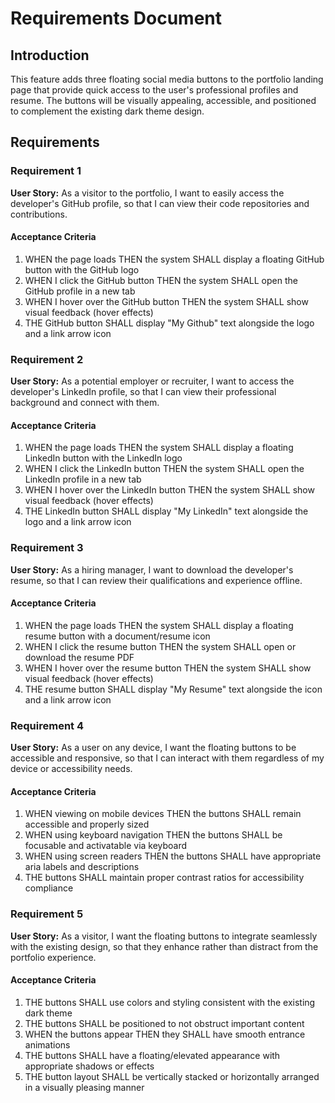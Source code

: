 # Requirements Document

## Introduction

This feature adds three floating social media buttons to the portfolio landing page that provide quick access to the user's professional profiles and resume. The buttons will be visually appealing, accessible, and positioned to complement the existing dark theme design.

## Requirements

### Requirement 1

**User Story:** As a visitor to the portfolio, I want to easily access the developer's GitHub profile, so that I can view their code repositories and contributions.

#### Acceptance Criteria

1. WHEN the page loads THEN the system SHALL display a floating GitHub button with the GitHub logo
2. WHEN I click the GitHub button THEN the system SHALL open the GitHub profile in a new tab
3. WHEN I hover over the GitHub button THEN the system SHALL show visual feedback (hover effects)
4. THE GitHub button SHALL display "My Github" text alongside the logo and a link arrow icon

### Requirement 2

**User Story:** As a potential employer or recruiter, I want to access the developer's LinkedIn profile, so that I can view their professional background and connect with them.

#### Acceptance Criteria

1. WHEN the page loads THEN the system SHALL display a floating LinkedIn button with the LinkedIn logo
2. WHEN I click the LinkedIn button THEN the system SHALL open the LinkedIn profile in a new tab
3. WHEN I hover over the LinkedIn button THEN the system SHALL show visual feedback (hover effects)
4. THE LinkedIn button SHALL display "My LinkedIn" text alongside the logo and a link arrow icon

### Requirement 3

**User Story:** As a hiring manager, I want to download the developer's resume, so that I can review their qualifications and experience offline.

#### Acceptance Criteria

1. WHEN the page loads THEN the system SHALL display a floating resume button with a document/resume icon
2. WHEN I click the resume button THEN the system SHALL open or download the resume PDF
3. WHEN I hover over the resume button THEN the system SHALL show visual feedback (hover effects)
4. THE resume button SHALL display "My Resume" text alongside the icon and a link arrow icon

### Requirement 4

**User Story:** As a user on any device, I want the floating buttons to be accessible and responsive, so that I can interact with them regardless of my device or accessibility needs.

#### Acceptance Criteria

1. WHEN viewing on mobile devices THEN the buttons SHALL remain accessible and properly sized
2. WHEN using keyboard navigation THEN the buttons SHALL be focusable and activatable via keyboard
3. WHEN using screen readers THEN the buttons SHALL have appropriate aria labels and descriptions
4. THE buttons SHALL maintain proper contrast ratios for accessibility compliance

### Requirement 5

**User Story:** As a visitor, I want the floating buttons to integrate seamlessly with the existing design, so that they enhance rather than distract from the portfolio experience.

#### Acceptance Criteria

1. THE buttons SHALL use colors and styling consistent with the existing dark theme
2. THE buttons SHALL be positioned to not obstruct important content
3. WHEN the buttons appear THEN they SHALL have smooth entrance animations
4. THE buttons SHALL have a floating/elevated appearance with appropriate shadows or effects
5. THE button layout SHALL be vertically stacked or horizontally arranged in a visually pleasing manner